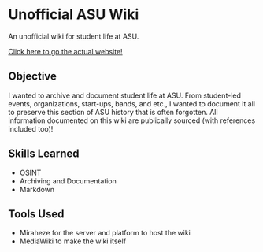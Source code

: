 # Unofficial ASU Wiki
An unofficial wiki for student life at ASU.

[Click here to go the actual website!](https://unofficialasuwiki.miraheze.org/wiki/Main_Page)

## Objective
I wanted to archive and document student life at ASU. From student-led events, organizations, start-ups, bands, and etc., I wanted to document it all to preserve this section of ASU history that is often forgotten. All information documented on this wiki are publically sourced (with references included too)!

## Skills Learned
* OSINT
* Archiving and Documentation
* Markdown

## Tools Used
* Miraheze for the server and platform to host the wiki
* MediaWiki to make the wiki itself
